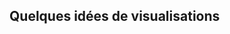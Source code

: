 ## Quelques idées de visualisations

<div class="flourish-embed" data-src="visualisation/227132"></div><script src="https://public.flourish.studio/resources/embed.js"></script>
